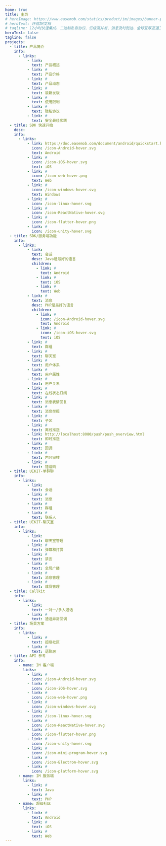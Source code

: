 ```yaml
---
home: true
title: 主页
# heroImage: https://www.easemob.com/statics/product/im/images/banner-pic.png
# heroText: 环信IM文档
# tagline: 12小时快速集成、二进制私有协议、亿级高并发、消息及时到达、全球互联互通三大范德萨发生发大水范德萨三大法师法as的撒发的
heroText: false
tagline: false
projects:
  - title: 产品简介
    info:
      - links:
          - link:
            text: 产品概述
          - link: #
            text: 产品价格
          - link: #
            text: 产品动态
          - link: #
            text: 最新发版
          - link: #
            text: 使用限制
          - link: #
            text: 隐私协议
          - link: #
            text: 安全最佳实践
  - title: SDK 快速开始
    desc:
    info:
      - links:
          - link: https://doc.easemob.com/document/android/quickstart.html
            icon: /icon-Android-hover.svg
            text: Android
          - link: #
            icon: /icon-iOS-hover.svg
            text: iOS
          - link: #
            icon: /icon-web-hover.png
            text: Web
          - link: #
            icon: /icon-windows-hover.svg
            text: Windows
          - link: #
            icon: /icon-linux-hover.svg
          - link: #
            icon: /icon-ReactNative-hover.svg
          - link: #
            icon: /icon-flutter-hover.png
          - link: #
            icon: /icon-unity-hover.svg
  - title: SDK/服务端功能
    info:
      - links:
          - link: 
            text: 会话
            desc: Java是最好的语言
            children:
              - link: #
                text: Android
              - link: #
                text: iOS
              - link: #
                text: Web
          - link: #
            text: 消息
            desc: PHP是最好的语言
            children:
              - link: #
                icon: /icon-Android-hover.svg
                text: Android
              - link: #
                icon: /icon-iOS-hover.svg
                text: iOS
          - link: #
            text: 群组
          - link: #
            text: 聊天室
          - link: #
            text: 用户体系  
          - link: #
            text: 用户属性 
          - link: #
            text: 用户关系
          - link: #
            text: 在线状态订阅
          - link: #
            text: 消息表情回复
          - link: #
            text: 消息举报 
          - link: #
            text: 子区
          - link: #
            text: 离线推送
          - link: http://localhost:8080/push/push_overview.html
            text: 即时推送
          - link: #
            text: 回调
          - link: #
            text: 内容审核
          - link: #
            text: 错误码       
  - title: UIKIT-单群聊
    info:
      - links:
          - link: 
            text: 会话
          - link: #
            text: 消息
          - link: #
            text: 群组
          - link: #
            text: 联系人
  - title: UIKIT-聊天室
    info:
      - links:
          - link: 
            text: 聊天室管理
          - link: #
            text: 弹幕和打赏
          - link: #
            text: 禁言
          - link: #
            text: 全局广播
          - link: #
            text: 消息管理
          - link: #
            text: 成员管理  
  - title: Callkit
    info:
      - links:
          - link: 
            text: 一对一/多人通话
          - link: #
            text: 通话异常回调          
  - title: 场景方案
    info:
      - links:
          - link: #
            text: 超级社区
          - link: #
            text: 语聊房
  - title: API 参考
    info:
      - name: IM 客户端
        links:
          - link: #
            icon: /icon-Android-hover.svg
          - link: #
            icon: /icon-iOS-hover.svg
          - link: #
            icon: /icon-web-hover.png
          - link: #
            icon: /icon-windows-hover.svg
          - link: #
            icon: /icon-linux-hover.svg
          - link: #
            icon: /icon-ReactNative-hover.svg
          - link: #
            icon: /icon-flutter-hover.png
          - link: #
            icon: /icon-unity-hover.svg
          - link: #
            icon: /icon-mini-program-hover.svg
          - link: #
            icon: /icon-Electron-hover.svg
          - link: #
            icon: /icon-platform-hover.svg
      - name: IM 服务端
        links:
          - link: #
            text: Java
          - link: #
            text: PHP
      - name: 超级社区
        links:
          - link: #
            text: Android
          - link: #
            text: iOS
          - link: #
            text: Web
---
```

